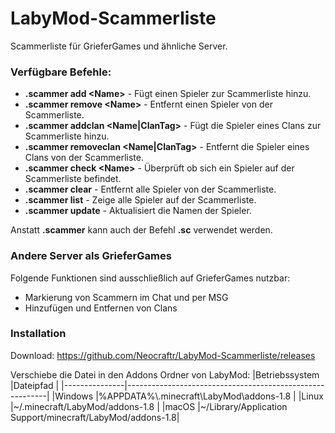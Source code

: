 # LabyMod\-Scammerliste

Scammerliste für GrieferGames und ähnliche Server.

### Verfügbare Befehle:
- **.scammer add \<Name\>** - Fügt einen Spieler zur Scammerliste hinzu.
- **.scammer remove \<Name\>** - Entfernt einen Spieler von der Scammerliste.
- **.scammer addclan \<Name|ClanTag\>** - Fügt die Spieler eines Clans zur Scammerliste hinzu.
- **.scammer removeclan \<Name|ClanTag\>** - Entfernt die Spieler eines Clans von der Scammerliste.
- **.scammer check \<Name\>** - Überprüft ob sich ein Spieler auf der Scammerliste befindet.
- **.scammer clear** - Entfernt alle Spieler von der Scammerliste.
- **.scammer list** - Zeige alle Spieler auf der Scammerliste.
- **.scammer update** - Aktualisiert die Namen der Spieler.

Anstatt **.scammer** kann auch der Befehl **.sc** verwendet werden.

### Andere Server als GrieferGames
Folgende Funktionen sind ausschließlich auf GrieferGames nutzbar:
- Markierung von Scammern im Chat und per MSG
- Hinzufügen und Entfernen von Clans

### Installation
Download: https://github.com/Neocraftr/LabyMod-Scammerliste/releases

Verschiebe die Datei in den Addons Ordner von LabyMod:
|Betriebssystem |Dateipfad                                                 |
|---------------|----------------------------------------------------------|
|Windows        |%APPDATA%\\.minecraft\\LabyMod\\addons-1.8                |
|Linux          |~/.minecraft/LabyMod/addons-1.8                           |
|macOS          |~/Library/Application Support/minecraft/LabyMod/addons-1.8|
